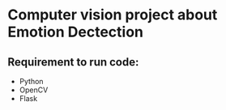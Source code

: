 # Computer vision project about Emotion Dectection

## Requirement to run code: 
* Python
* OpenCV
* Flask 
